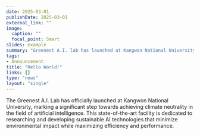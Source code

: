 ```yaml
---
date: 2025-03-01
publishDate: 2025-03-01
external_link: ""
image:
  caption: ""
  focal_point: Smart
slides: example
summary: "Greenest A.I. lab has launched at Kangwon National University to achieve climate neutrality."
tags:
- Announcement
title: "Hello World!"
links: []
type: "news"
layout: "single"
---
```

The Greenest A.I. Lab has officially launched at Kangwon National University, marking a significant step towards achieving climate neutrality in the field of artificial intelligence. This state-of-the-art facility is dedicated to researching and developing sustainable AI technologies that minimize environmental impact while maximizing efficiency and performance. 